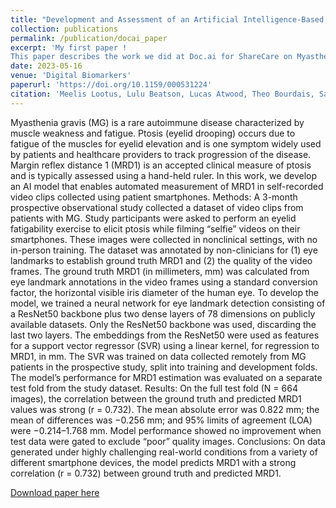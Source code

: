 ```yaml
---
title: "Development and Assessment of an Artificial Intelligence-Based Tool for Ptosis Measurement in Adult Myasthenia Gravis Patients Using Selfie Video Clips Recorded on Smartphones"
collection: publications
permalink: /publication/docai_paper
excerpt: 'My first paper ! 
This paper describes the work we did at Doc.ai for ShareCare on Myasthenia gravis (MG) with UCB. We devellopped a Deep Learning model based on ResNet50 to predict a key symptom of MG via selfie. This would allow clinical trials to accept more patients as part of a study in order to scale it, as well as follow almost in real time the evolution of a patient's symptoms using an app on their phone. '
date: 2023-05-16
venue: 'Digital Biomarkers'
paperurl: 'https://doi.org/10.1159/000531224'
citation: 'Meelis Lootus, Lulu Beatson, Lucas Atwood, Theo Bourdais, Sandra Steyaert, Chethan Sarabu, Zeenia Framroze, Harriet Dickinson, Jean-Christophe Steels, Emily Lewis, Nirav R Shah, Francesca Rinaldo; Development and Assessment of an Artificial Intelligence-Based Tool for Ptosis Measurement in Adult Myasthenia Gravis Patients Using Selfie Video Clips Recorded on Smartphones. Digit Biomark 2023; https://doi.org/10.1159/000531224'
---
```


Myasthenia gravis (MG) is a rare autoimmune disease characterized by muscle weakness and fatigue. Ptosis (eyelid drooping) occurs due to fatigue of the muscles for eyelid elevation and is one symptom widely used by patients and healthcare providers to track progression of the disease. Margin reflex distance 1 (MRD1) is an accepted clinical measure of ptosis and is typically assessed using a hand-held ruler. In this work, we develop an AI model that enables automated measurement of MRD1 in self-recorded video clips collected using patient smartphones. Methods: A 3-month prospective observational study collected a dataset of video clips from patients with MG. Study participants were asked to perform an eyelid fatigability exercise to elicit ptosis while filming “selfie” videos on their smartphones. These images were collected in nonclinical settings, with no in-person training. The dataset was annotated by non-clinicians for (1) eye landmarks to establish ground truth MRD1 and (2) the quality of the video frames. The ground truth MRD1 (in millimeters, mm) was calculated from eye landmark annotations in the video frames using a standard conversion factor, the horizontal visible iris diameter of the human eye. To develop the model, we trained a neural network for eye landmark detection consisting of a ResNet50 backbone plus two dense layers of 78 dimensions on publicly available datasets. Only the ResNet50 backbone was used, discarding the last two layers. The embeddings from the ResNet50 were used as features for a support vector regressor (SVR) using a linear kernel, for regression to MRD1, in mm. The SVR was trained on data collected remotely from MG patients in the prospective study, split into training and development folds. The model’s performance for MRD1 estimation was evaluated on a separate test fold from the study dataset. Results: On the full test fold (N = 664 images), the correlation between the ground truth and predicted MRD1 values was strong (r = 0.732). The mean absolute error was 0.822 mm; the mean of differences was −0.256 mm; and 95% limits of agreement (LOA) were −0.214–1.768 mm. Model performance showed no improvement when test data were gated to exclude “poor” quality images. Conclusions: On data generated under highly challenging real-world conditions from a variety of different smartphone devices, the model predicts MRD1 with a strong correlation (r = 0.732) between ground truth and predicted MRD1.

[Download paper here](/files/000531224.pdf)
